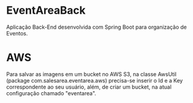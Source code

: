 # EventAreaBack
Aplicação Back-End desenvolvida com Spring Boot para organização de Eventos.

# AWS
Para salvar as imagens em um bucket no AWS S3, na classe AwsUtil (package com.salesarea.eventarea.aws) precisa-se inserir o Id e a Key correspondente ao seu usuário, além, de criar um bucket, na atual configuração chamado "eventarea".
